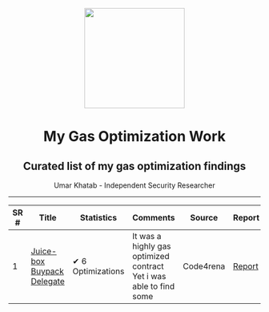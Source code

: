 <div>
<p align="center">
    <img  src="https://avatars.githubusercontent.com/u/71306738?v=4"  width="200" />
</p>
<h1 align="center">My Gas Optimization Work</h1>
<h2 align="center">Curated list of my gas optimization findings</h2>
<p align="center">Umar Khatab - Independent Security Researcher</p>  
<hr/>
</div>

| SR # |  Title | Statistics | Comments | Source | Report |
| --- | -------| -------------- | ------------| ------- |-------------|
| 1 | [Juice-box Buypack Delegate](https://juicebox.money/) | ✔ 6 Optimizations  | It was a highly gas optimized contract <br/>Yet i was able to find some | Code4rena | [ Report ](https://github.com/0xumarkhatab/JuiceBox-Findings)  | 
